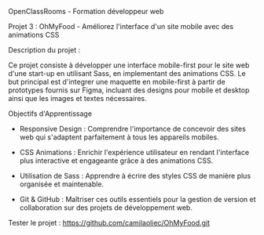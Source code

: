OpenClassRooms - Formation développeur web

Projet 3 : OhMyFood - Améliorez l'interface d'un site mobile avec des animations CSS

Description du projet :

Ce projet consiste à développer une interface mobile-first pour le site web d'une start-up en utilisant Sass, en implementant des animations CSS. Le but principal est d'integrer une maquette en mobile-first à partir de prototypes fournis sur Figma, incluant des designs pour mobile et desktop ainsi que les images et textes nécessaires.

Objectifs d'Apprentissage

- Responsive Design : Comprendre l'importance de concevoir des sites web qui s'adaptent parfaitement à tous les appareils mobiles.

- CSS Animations : Enrichir l'expérience utilisateur en rendant l'interface plus interactive et engageante grâce à des animations CSS.

- Utilisation de Sass : Apprendre à écrire des styles CSS de manière plus organisée et maintenable.

- Git & GitHub : Maîtriser ces outils essentiels pour la gestion de version et collaboration sur des projets de développement web.

Tester le projet :
https://github.com/camilaoliec/OhMyFood.git
